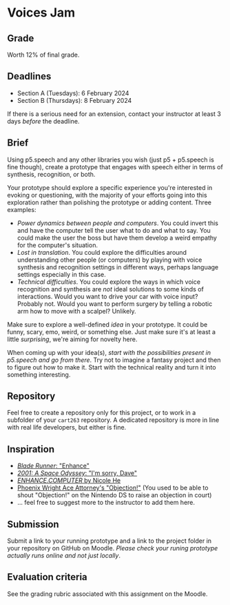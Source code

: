 # Voices Jam

## Grade

Worth 12% of final grade.

## Deadlines

* Section A (Tuesdays): 6 February 2024
* Section B (Thursdays): 8 February 2024

If there is a serious need for an extension, contact your instructor at least 3 days *before* the deadline.

## Brief

Using p5.speech and any other libraries you wish (just p5 + p5.speech is fine though), create a prototype that engages with speech either in terms of synthesis, recognition, or both.

Your prototype should explore a specific experience you're interested in evoking or questioning, with the majority of your efforts going into this exploration rather than polishing the prototype or adding content. Three examples:

* *Power dynamics between people and computers*. You could invert this and have the computer tell the user what to do and what to say. You could make the user the boss but have them develop a weird empathy for the computer's situation.
* *Lost in translation*. You could explore the difficulties around understanding other people (or computers) by playing with voice synthesis and recognition settings in different ways, perhaps language settings especially in this case.
* *Technical difficulties*. You could explore the ways in which voice recognition and synthesis are *not* ideal solutions to some kinds of interactions. Would you want to drive your car with voice input? Probably not. Would you want to perform surgery by telling a robotic arm how to move with a scalpel? Unlikely.

Make sure to explore a well-defined *idea* in your prototype. It could be funny, scary, emo, weird, or something else. Just make sure it's at least a little *surprising*, we're aiming for novelty here.

When coming up with your idea(s), *start with the possibilities present in p5.speech and go from there*. Try not to imagine a fantasy project and then to figure out how to make it. Start with the technical reality and turn it into something interesting.

## Repository

Feel free to create a repository only for this project, or to work in a subfolder of your `cart263` repository. A dedicated repository is more in line with real life developers, but either is fine.

## Inspiration

* [*Blade Runner*: "Enhance"](https://www.youtube.com/watch?v=hHwjceFcF2Q)
* [*2001: A Space Odyssey*: "I'm sorry, Dave"](https://www.youtube.com/watch?v=Mme2Aya_6Bc)
* [*ENHANCE.COMPUTER* by Nicole He](https://www.enhance.computer/)
* [Phoenix Wright Ace Attorney's "Objection!"](https://www.youtube.com/watch?v=Jn1qtUM6iCU) (You used to be able to shout "Objection!" on the Nintendo DS to raise an objection in court)
* ... feel free to suggest more to the instructor to add them here.

## Submission

Submit a link to your running prototype and a link to the project folder in your repository on GitHub on Moodle. *Please check your runing prototype actually runs online and not just locally*.

## Evaluation criteria

See the grading rubric associated with this assignment on the Moodle.
